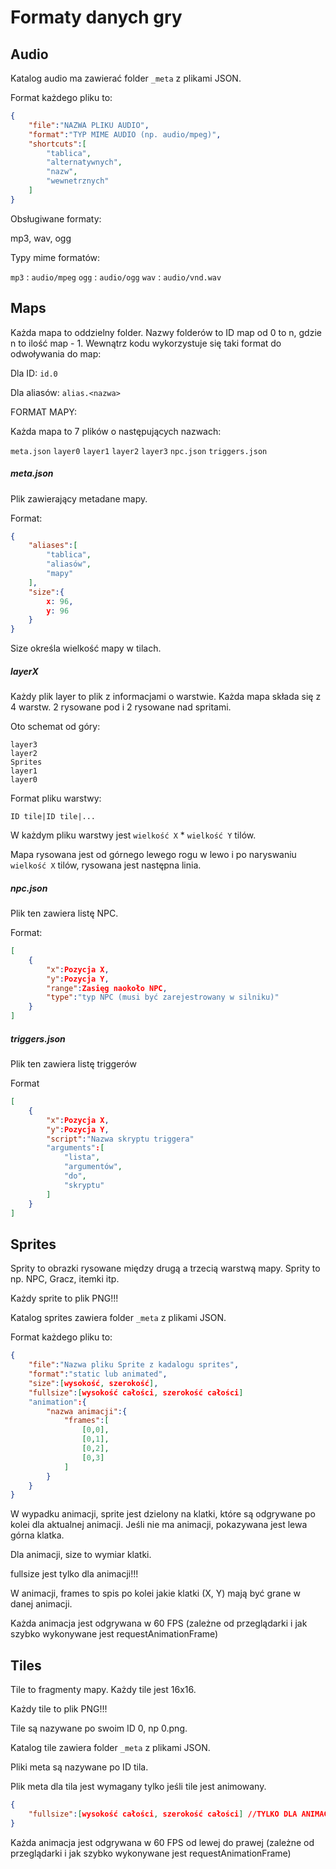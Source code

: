 # Formaty danych gry

## Audio

Katalog audio ma zawierać folder `_meta` z plikami JSON.

Format każdego pliku to:

```json
{
    "file":"NAZWA PLIKU AUDIO",
    "format":"TYP MIME AUDIO (np. audio/mpeg)",
    "shortcuts":[
        "tablica",
        "alternatywnych",
        "nazw",
        "wewnetrznych"
    ]
}
```

Obsługiwane formaty:

mp3, wav, ogg

Typy mime formatów:

`mp3` : `audio/mpeg`
`ogg` : `audio/ogg`
`wav` : `audio/vnd.wav`

## Maps

Każda mapa to oddzielny folder. Nazwy folderów to ID map od 0 to n, gdzie
n to ilość map - 1. Wewnątrz kodu wykorzystuje się taki format do odwoływania do map:

Dla ID: `id.0`

Dla aliasów: `alias.<nazwa>`

FORMAT MAPY:

Każda mapa to 7 plików o następujących nazwach:

`meta.json`
`layer0`
`layer1`
`layer2`
`layer3`
`npc.json`
`triggers.json`

##### meta.json

Plik zawierający metadane mapy.

Format:

```json
{
    "aliases":[
        "tablica",
        "aliasów",
        "mapy"
    ],
    "size":{
        x: 96,
        y: 96
    }
}
```

Size określa wielkość mapy w tilach.

##### layerX

Każdy plik layer to plik z informacjami o warstwie. Każda mapa
składa się z 4 warstw. 2 rysowane pod i 2 rysowane nad spritami.

Oto schemat od góry:

```
layer3
layer2
Sprites
layer1
layer0
```

Format pliku warstwy:

```
ID tile|ID tile|...
```

W każdym pliku warstwy jest `wielkość X` * `wielkość Y` tilów.

Mapa rysowana jest od górnego lewego rogu w lewo i po naryswaniu `wielkość X`
tilów, rysowana jest następna linia.

##### npc.json

Plik ten zawiera listę NPC.

Format:

```json
[
    {
        "x":Pozycja X,
        "y":Pozycja Y,
        "range":Zasięg naokoło NPC,
        "type":"typ NPC (musi być zarejestrowany w silniku)"
    }
]
```

##### triggers.json

Plik ten zawiera listę triggerów

Format

```json
[
    {
        "x":Pozycja X,
        "y":Pozycja Y,
        "script":"Nazwa skryptu triggera"
        "arguments":[
            "lista",
            "argumentów",
            "do",
            "skryptu"
        ]
    }
]
```

## Sprites

Sprity to obrazki rysowane między drugą a trzecią warstwą mapy. Sprity to np.
NPC, Gracz, itemki itp.

Każdy sprite to plik PNG!!!

Katalog sprites zawiera folder `_meta` z plikami JSON.

Format każdego pliku to:

```json
{
    "file":"Nazwa pliku Sprite z kadalogu sprites",
    "format":"static lub animated",
    "size":[wysokość, szerokość],
    "fullsize":[wysokość całości, szerokość całości]
    "animation":{
        "nazwa animacji":{
            "frames":[
                [0,0],
                [0,1],
                [0,2],
                [0,3]
            ]
        }
    }
}
```

W wypadku animacji, sprite jest dzielony na klatki, które są odgrywane po kolei
dla aktualnej animacji. Jeśli nie ma animacji, pokazywana jest lewa górna klatka.

Dla animacji, size to wymiar klatki.

fullsize jest tylko dla animacji!!!

W animacji, frames to spis po kolei jakie klatki (X, Y) mają być grane w danej animacji.

Każda animacja jest odgrywana w 60 FPS (zależne od przeglądarki i jak szybko wykonywane
jest requestAnimationFrame)

## Tiles

Tile to fragmenty mapy. Każdy tile jest 16x16.

Każdy tile to plik PNG!!!

Tile są nazywane po swoim ID 0, np 0.png.

Katalog tile zawiera folder `_meta` z plikami JSON.

Pliki meta są nazywane po ID tila.

Plik meta dla tila jest wymagany tylko jeśli tile jest animowany.

```json
{
    "fullsize":[wysokość całości, szerokość całości] //TYLKO DLA ANIMACJI!
}
```

Każda animacja jest odgrywana w 60 FPS od lewej do prawej (zależne od przeglądarki i jak szybko wykonywane
jest requestAnimationFrame)